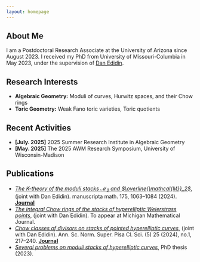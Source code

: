 ```yaml
---
layout: homepage
---
```


## About Me

I am a Postdoctoral Research Associate at the University of Arizona since August 2023. I received my PhD from University of Missouri-Columbia in May 2023, under the supervision of [Dan Edidin](https://math.missouri.edu/people/faculty/edidin).

## Research Interests

- **Algebraic Geometry:** Moduli of curves, Hurwitz spaces, and their Chow rings
- **Toric Geometry:** Weak Fano toric varieties, Toric quotients

## Recent Activities

- **[July. 2025]** 2025 Summer Research Institute in Algebraic Geometry
- **[May. 2025]** The 2025 AWM Research Symposium, University of Wisconsin-Madison

## Publications

- [*The $K$-theory of the moduli stacks $\mathcal{M}_2$ and $\overline{\mathcal{M}}_2$*](https://arxiv.org/abs/2311.12122), (joint with Dan Edidin). manuscripta math. 175, 1063–1084 (2024). [<ins>**Journal**<ins>](https://doi.org/10.1007/s00229-024-01581-z)
- [*The integral Chow rings of the stacks of hyperelliptic Weierstrass points*](https://arxiv.org/abs/2208.00556), (joint with Dan Edidin). To appear at Michigan Mathematical Journal.
- [*Chow classes of divisors on stacks of pointed hyperelliptic curves*](https://arxiv.org/abs/2103.11259), (joint with Dan Edidin). Ann. Sc. Norm. Super. Pisa Cl. Sci. (5) 25 (2024), no.1, 217–240. [<ins>**Journal**<ins>](https://journals.sns.it/index.php/annaliscienze/article/view/5856)
- [*Several problems on moduli stacks of hyperelliptic curves*](https://mospace.umsystem.edu/xmlui/handle/10355/96091), PhD thesis (2023).